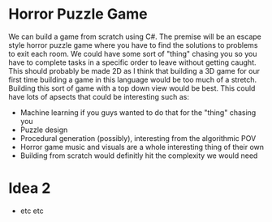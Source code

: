 # Horror Puzzle Game
We can build a game from scratch using C#. The premise will be an escape style horror puzzle game where you have to find the solutions to problems to exit each room. We could have some sort of "thing" chasing you so you have to complete tasks in a specific order to leave without getting caught. This should probably be made 2D as I think that building a 3D game for our first time building a game in this language would be too much of a stretch. Building this sort of game with a top down view would be best. This could have lots of apsects that could be interesting such as: 
- Machine learning if you guys wanted to do that for the "thing" chasing you
- Puzzle design 
- Procedural generation (possibly), interesting from the algorithmic POV
- Horror game music and visuals are a whole interesting thing of their own 
- Building from scratch would definitly hit the complexity we would need

# Idea 2
- etc etc
